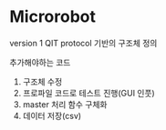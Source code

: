 # Microrobot
version 1 QIT protocol 기반의 구조체 정의

추가해야하는 코드
1. 구조체 수정
2. 프로파일 코드로 테스트 진행(GUI 인풋)
3. master 처리 함수 구체화
4. 데이터 저장(csv)
